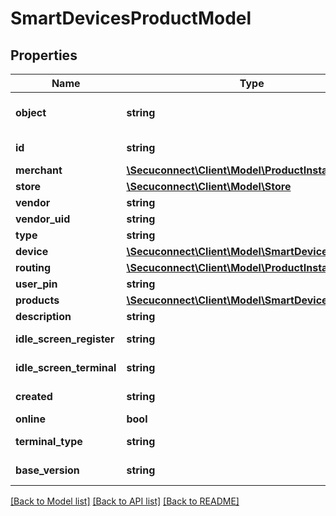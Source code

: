 # SmartDevicesProductModel

## Properties
Name | Type | Description | Notes
------------ | ------------- | ------------- | -------------
**object** | **string** | Object of smart device | 
**id** | **string** | Id of smart device | 
**merchant** | [**\Secuconnect\Client\Model\ProductInstanceUID**](ProductInstanceUID.md) | Merchant | 
**store** | [**\Secuconnect\Client\Model\Store**](Store.md) | Store | 
**vendor** | **string** | Vendor | 
**vendor_uid** | **string** | Vendor uid | 
**type** | **string** | Type | 
**device** | [**\Secuconnect\Client\Model\SmartDevicesDevice**](SmartDevicesDevice.md) | Device | 
**routing** | [**\Secuconnect\Client\Model\ProductInstanceUID**](ProductInstanceUID.md) | Routing | 
**user_pin** | **string** | User pin | 
**products** | [**\Secuconnect\Client\Model\SmartDevicesProducts**](SmartDevicesProducts.md) | Products | 
**description** | **string** | Description | 
**idle_screen_register** | **string** | Idle screen register | 
**idle_screen_terminal** | **string** | Idle screen terminal | 
**created** | **string** | Created at date | 
**online** | **bool** | Online | 
**terminal_type** | **string** | Terminal type | 
**base_version** | **string** | Base version | 

[[Back to Model list]](../README.md#documentation-for-models) [[Back to API list]](../README.md#documentation-for-api-endpoints) [[Back to README]](../README.md)


